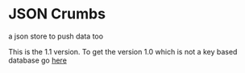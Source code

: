 # JSON Crumbs
a json store to push data too

This is the 1.1 version. To get the version 1.0 which is not a key based database go [here](https://github.com/imagineeeinc/json-crumbs/tree/v1.0)

